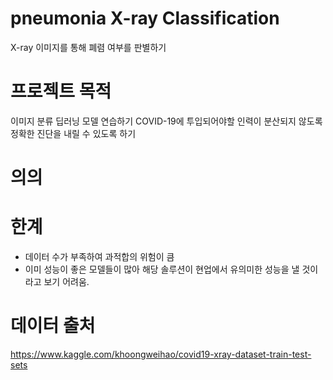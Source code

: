 # pneumonia X-ray Classification
X-ray 이미지를 통해 폐렴 여부를 판별하기

# 프로젝트 목적
이미지 분류 딥러닝 모델 연습하기
COVID-19에 투입되어야할 인력이 분산되지 않도록 정확한 진단을 내릴 수 있도록 하기

# 의의

# 한계
- 데이터 수가 부족하여 과적합의 위험이 큼
- 이미 성능이 좋은 모델들이 많아 해당 솔루션이 현업에서 유의미한 성능을 낼 것이라고 보기 어려움.

# 데이터 출처
https://www.kaggle.com/khoongweihao/covid19-xray-dataset-train-test-sets
